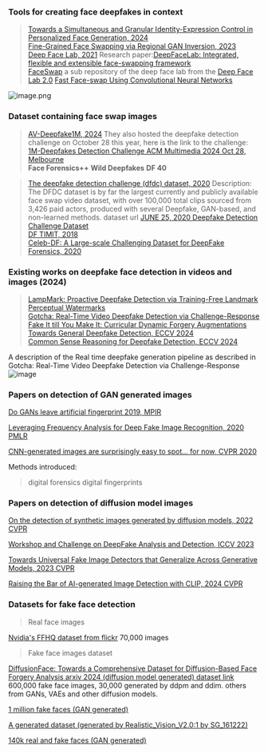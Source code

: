 ### Tools for creating face deepfakes in context
> [Towards a Simultaneous and Granular Identity-Expression Control in
Personalized Face Generation, 2024](https://openaccess.thecvf.com/content/CVPR2024/papers/Liu_Towards_a_Simultaneous_and_Granular_Identity-Expression_Control_in_Personalized_Face_CVPR_2024_paper.pdf)<br>
> [Fine-Grained Face Swapping via Regional GAN Inversion, 2023](https://openaccess.thecvf.com/content/CVPR2023/papers/Liu_Fine-Grained_Face_Swapping_via_Regional_GAN_Inversion_CVPR_2023_paper.pdf) <br>
> [Deep Face Lab, 2021](https://github.com/iperov/DeepFaceLab)  Research paper:[DeepFaceLab: Integrated, flexible and extensible face-swapping framework](https://arxiv.org/pdf/2005.05535)<br>
> [FaceSwap](https://github.com/deepfakes/faceswap/) a sub repository of the deep face lab from the [Deep Face Lab 2.0](https://www.deepfakevfx.com/guides/deepfacelab-2-0-guide/)
> [Fast Face-swap Using Convolutional Neural Networks](https://openaccess.thecvf.com/content_ICCV_2017/papers/Korshunova_Fast_Face-Swap_Using_ICCV_2017_paper.pdf)
> 
![image.png](https://prod-files-secure.s3.us-west-2.amazonaws.com/c0fd8bac-06d9-4020-9bdd-69f514d2faf2/c7fc5248-c6da-4a18-a2c3-fdb73ccb76eb/image.png)

### Dataset containing face swap images
> [AV-Deepfake1M, 2024](https://github.com/ControlNet/AV-Deepfake1M) They also hosted the deepfake detection challenge on October 28 this year, here is the link to the challenge: [1M-Deepfakes Detection Challenge ACM Multimedia 2024 Oct 28, Melbourne](https://deepfakes1m.github.io/)<br>
> **Face Forensics++**
> **Wild Deepfakes**
> **DF 40**

> [The deepfake detection challenge (dfdc) dataset, 2020](https://scholar.google.com/scholar_url?url=https://arxiv.org/abs/2006.07397&hl=en&sa=T&oi=gsr-r&ct=res&cd=0&d=16751943499163002168&ei=HI5CZ9rAIeG86rQP-4Db8Qo&scisig=AFWwaebB3BNK9Hco7HIXgFBlR2u7) 
 Description: The DFDC dataset is by far the largest currently and publicly available face swap video dataset, with over 100,000 total clips sourced from 3,426 paid actors, produced with several Deepfake, GAN-based, and non-learned methods. dataset url [JUNE 25, 2020 Deepfake Detection Challenge Dataset](https://ai.meta.com/datasets/dfdc/)<br>
> [DF TIMIT, 2018](https://arxiv.org/pdf/1812.08685) <br>
> [Celeb-DF: A Large-scale Challenging Dataset for DeepFake Forensics, 2020](https://openaccess.thecvf.com/content_CVPR_2020/papers/Li_Celeb-DF_A_Large-Scale_Challenging_Dataset_for_DeepFake_Forensics_CVPR_2020_paper.pdf) <br>

### Existing works on deepfake face detection in videos and images (2024)
>[LampMark: Proactive Deepfake Detection via Training-Free
Landmark Perceptual Watermarks](https://dl.acm.org/doi/pdf/10.1145/3664647.3680869)<br>
>[Gotcha: Real-Time Video Deepfake Detection via Challenge-Response](https://ieeexplore.ieee.org/abstract/document/10629014)<br>
>[Fake It till You Make It: Curricular Dynamic Forgery Augmentations Towards General Deepfake Detection, ECCV 2024](https://link.springer.com/chapter/10.1007/978-3-031-73016-0_7)<br>
> [Common Sense Reasoning for Deepfake Detection, ECCV 2024](https://link.springer.com/chapter/10.1007/978-3-031-73223-2_22)<br>

A description of the Real time deepfake generation pipeline as described in Gotcha: Real-Time Video Deepfake Detection via Challenge-Response
![image](https://github.com/user-attachments/assets/384355bc-eb1c-46c3-8748-4241cb15d5ec)



### Papers on detection of GAN generated images
[Do  GANs leave artificial fingerprint 2019, MPIR](https://ieeexplore.ieee.org/stamp/stamp.jsp?tp=&arnumber=8695364)<br>

[Leveraging Frequency Analysis for Deep Fake Image Recognition, 2020 PMLR](https://proceedings.mlr.press/v119/frank20a)<br>

[CNN-generated images are surprisingly easy to spot... for now, CVPR 2020](https://arxiv.org/abs/1912.11035)<br>


Methods introduced:
> digital forensics
> digital fingerprints


### Papers on detection of diffusion model images
[On the detection of synthetic images generated by diffusion models, 2022 CVPR](https://arxiv.org/pdf/2211.00680)<br>


[Workshop and Challenge on DeepFake Analysis and Detection, ICCV 2023](https://openaccess.thecvf.com/ICCV2023_workshops/DFAD)<br>

[Towards Universal Fake Image Detectors that Generalize Across Generative Models, 2023 CVPR](https://openaccess.thecvf.com/content/CVPR2023/papers/Ojha_Towards_Universal_Fake_Image_Detectors_That_Generalize_Across_Generative_Models_CVPR_2023_paper.pdf)<br>

[Raising the Bar of AI-generated Image Detection with CLIP, 2024 CVPR](https://openaccess.thecvf.com/content/CVPR2024W/WMF/papers/Cozzolino_Raising_the_Bar_of_AI-generated_Image_Detection_with_CLIP_CVPRW_2024_paper.pdf)<br>


### Datasets for fake face detection


> Real face images

[Nvidia's FFHQ dataset from flickr](https://github.com/NVlabs/ffhq-dataset) 70,000 images


> Fake face images dataset

[DiffusionFace: Towards a Comprehensive Dataset for Diffusion-Based Face
Forgery Analysis arxiv 2024 (diffusion model generated) ](https://arxiv.org/abs/2403.18471v1)
[dataset link](https://github.com/Rapisurazurite/DiffFace) 600,000 fake face images, 30,000 generated by ddpm and ddim. others from GANs, VAEs and other diffusion models.

[1 million fake faces (GAN generated)](https://www.kaggle.com/datasets/tunguz/1-million-fake-faces/code)

[A generated dataset (generated by Realistic_Vision_V2.0:1 by SG_161222)](https://github.com/Robin-WZQ/AGFD-20K?tab=readme-ov-file)

[140k real and fake faces (GAN generated)](https://www.kaggle.com/datasets/xhlulu/140k-real-and-fake-faces)

 


